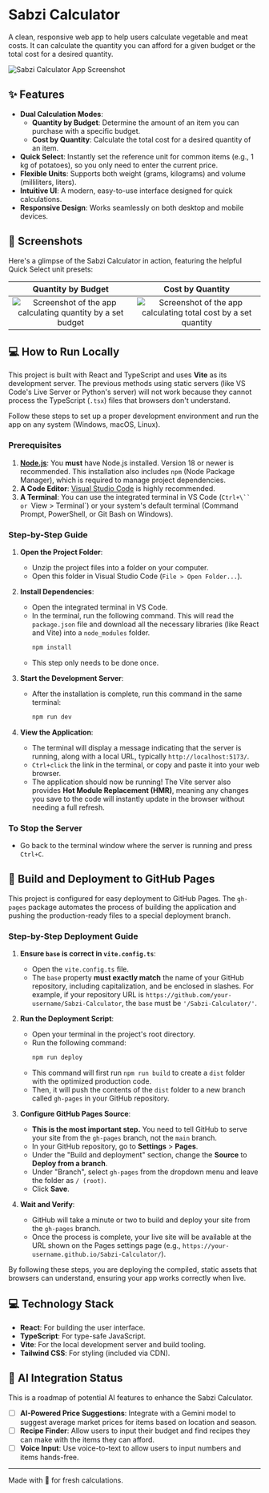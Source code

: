 # Sabzi Calculator

A clean, responsive web app to help users calculate vegetable and meat costs. It can calculate the quantity you can afford for a given budget or the total cost for a desired quantity.

![Sabzi Calculator App Screenshot](https://github.com/user-attachments/assets/543cc39d-5e7a-43c9-80b3-2c1da554d3f9)

## ✨ Features

- **Dual Calculation Modes**:
    - **Quantity by Budget**: Determine the amount of an item you can purchase with a specific budget.
    - **Cost by Quantity**: Calculate the total cost for a desired quantity of an item.
- **Quick Select**: Instantly set the reference unit for common items (e.g., 1 kg of potatoes), so you only need to enter the current price.
- **Flexible Units**: Supports both weight (grams, kilograms) and volume (milliliters, liters).
- **Intuitive UI**: A modern, easy-to-use interface designed for quick calculations.
- **Responsive Design**: Works seamlessly on both desktop and mobile devices.

## 📸 Screenshots

Here's a glimpse of the Sabzi Calculator in action, featuring the helpful Quick Select unit presets:

| Quantity by Budget | Cost by Quantity |
| :---: | :---: |
| ![Screenshot of the app calculating quantity by a set budget](https://github.com/user-attachments/assets/477a67c4-b99a-4044-a37a-c107f3d81f32) | ![Screenshot of the app calculating total cost by a set quantity](https://github.com/user-attachments/assets/b5376a17-4cbc-4559-9778-ecbd7118b756) |

## 💻 How to Run Locally

This project is built with React and TypeScript and uses **Vite** as its development server. The previous methods using static servers (like VS Code's Live Server or Python's server) will not work because they cannot process the TypeScript (`.tsx`) files that browsers don't understand.

Follow these steps to set up a proper development environment and run the app on any system (Windows, macOS, Linux).

### Prerequisites

1.  **[Node.js](https://nodejs.org/en/download/)**: You **must** have Node.js installed. Version 18 or newer is recommended. This installation also includes `npm` (Node Package Manager), which is required to manage project dependencies.
2.  **A Code Editor**: [Visual Studio Code](https://code.visualstudio.com/download) is highly recommended.
3.  **A Terminal**: You can use the integrated terminal in VS Code (`Ctrl+\`` or `View > Terminal`) or your system's default terminal (Command Prompt, PowerShell, or Git Bash on Windows).

### Step-by-Step Guide

1.  **Open the Project Folder**:
    - Unzip the project files into a folder on your computer.
    - Open this folder in Visual Studio Code (`File > Open Folder...`).

2.  **Install Dependencies**:
    - Open the integrated terminal in VS Code.
    - In the terminal, run the following command. This will read the `package.json` file and download all the necessary libraries (like React and Vite) into a `node_modules` folder.
      ```bash
      npm install
      ```
    - This step only needs to be done once.

3.  **Start the Development Server**:
    - After the installation is complete, run this command in the same terminal:
      ```bash
      npm run dev
      ```

4.  **View the Application**:
    - The terminal will display a message indicating that the server is running, along with a local URL, typically `http://localhost:5173/`.
    - `Ctrl+click` the link in the terminal, or copy and paste it into your web browser.
    - The application should now be running! The Vite server also provides **Hot Module Replacement (HMR)**, meaning any changes you save to the code will instantly update in the browser without needing a full refresh.

### To Stop the Server

- Go back to the terminal window where the server is running and press `Ctrl+C`.

## 🚀 Build and Deployment to GitHub Pages

This project is configured for easy deployment to GitHub Pages. The `gh-pages` package automates the process of building the application and pushing the production-ready files to a special deployment branch.

### Step-by-Step Deployment Guide

1.  **Ensure `base` is correct in `vite.config.ts`**:
    - Open the `vite.config.ts` file.
    - The `base` property **must exactly match** the name of your GitHub repository, including capitalization, and be enclosed in slashes. For example, if your repository URL is `https://github.com/your-username/Sabzi-Calculator`, the `base` must be `'/Sabzi-Calculator/'`.

2.  **Run the Deployment Script**:
    - Open your terminal in the project's root directory.
    - Run the following command:
      ```bash
      npm run deploy
      ```
    - This command will first run `npm run build` to create a `dist` folder with the optimized production code.
    - Then, it will push the contents of the `dist` folder to a new branch called `gh-pages` in your GitHub repository.

3.  **Configure GitHub Pages Source**:
    - **This is the most important step.** You need to tell GitHub to serve your site from the `gh-pages` branch, not the `main` branch.
    - In your GitHub repository, go to **Settings** > **Pages**.
    - Under the "Build and deployment" section, change the **Source** to **Deploy from a branch**.
    - Under "Branch", select `gh-pages` from the dropdown menu and leave the folder as `/ (root)`.
    - Click **Save**.

4.  **Wait and Verify**:
    - GitHub will take a minute or two to build and deploy your site from the `gh-pages` branch.
    - Once the process is complete, your live site will be available at the URL shown on the Pages settings page (e.g., `https://your-username.github.io/Sabzi-Calculator/`).

By following these steps, you are deploying the compiled, static assets that browsers can understand, ensuring your app works correctly when live.

## 💻 Technology Stack

- **React**: For building the user interface.
- **TypeScript**: For type-safe JavaScript.
- **Vite**: For the local development server and build tooling.
- **Tailwind CSS**: For styling (included via CDN).

## 🤖 AI Integration Status

This is a roadmap of potential AI features to enhance the Sabzi Calculator.

- [ ] **AI-Powered Price Suggestions**: Integrate with a Gemini model to suggest average market prices for items based on location and season.
- [ ] **Recipe Finder**: Allow users to input their budget and find recipes they can make with the items they can afford.
- [ ] **Voice Input**: Use voice-to-text to allow users to input numbers and items hands-free.

---

Made with 💚 for fresh calculations.